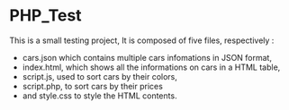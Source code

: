 # PHP_Test
This is a small testing project,
It is composed of five files, respectively :
- cars.json which contains multiple cars infomations in JSON format,
- index.html, which shows all the informations on cars in a HTML table,
- script.js, used to sort cars by their colors,
- script.php, to sort cars by their prices
- and style.css to style the HTML contents.
